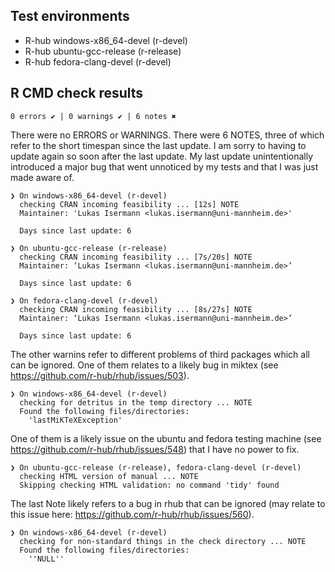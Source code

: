 ## Test environments
- R-hub windows-x86_64-devel (r-devel)
- R-hub ubuntu-gcc-release (r-release)
- R-hub fedora-clang-devel (r-devel)

## R CMD check results

```
0 errors ✔ | 0 warnings ✔ | 6 notes ✖
```

There were no ERRORS or WARNINGS. There were 6 NOTES, three of which refer to the short timespan since the last update. I am sorry to having to update again so soon after the last update. My last update unintentionally introduced a major bug that went unnoticed by my tests and that I was just made aware of.

```
❯ On windows-x86_64-devel (r-devel)
  checking CRAN incoming feasibility ... [12s] NOTE
  Maintainer: 'Lukas Isermann <lukas.isermann@uni-mannheim.de>'
  
  Days since last update: 6
  
❯ On ubuntu-gcc-release (r-release)
  checking CRAN incoming feasibility ... [7s/20s] NOTE
  Maintainer: ‘Lukas Isermann <lukas.isermann@uni-mannheim.de>’
  
  Days since last update: 6
  
❯ On fedora-clang-devel (r-devel)
  checking CRAN incoming feasibility ... [8s/27s] NOTE
  Maintainer: ‘Lukas Isermann <lukas.isermann@uni-mannheim.de>’
  
  Days since last update: 6
```

The other warnins refer to different problems of third packages which all can be ignored. One of them relates to a likely bug in miktex (see https://github.com/r-hub/rhub/issues/503).

```
❯ On windows-x86_64-devel (r-devel)
  checking for detritus in the temp directory ... NOTE
  Found the following files/directories:
    'lastMiKTeXException'
```

One of them is a likely issue on the ubuntu and fedora testing machine (see https://github.com/r-hub/rhub/issues/548) that I have no power to fix.

```
❯ On ubuntu-gcc-release (r-release), fedora-clang-devel (r-devel)
  checking HTML version of manual ... NOTE
  Skipping checking HTML validation: no command 'tidy' found
```

The last Note likely refers to a bug in rhub that can be ignored (may relate to this issue here: https://github.com/r-hub/rhub/issues/560).

```
❯ On windows-x86_64-devel (r-devel)
  checking for non-standard things in the check directory ... NOTE
  Found the following files/directories:
    ''NULL''
```
